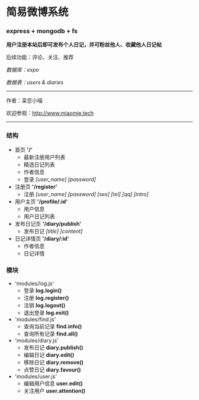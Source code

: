 # 简易微博系统 #
### express + mongodb + fs ###

__用户注册本站后即可发布个人日记，并可粉丝他人、收藏他人日记帖__

后续功能：评论、关注、推荐

_数据库：expo_

_数据表：users & diaries_

*****

作者：呆恋小喵

欢迎参观：<http://www.miaomie.tech>

*****

### 结构 ###
+ 首页 __'/'__
	+ 最新注册用户列表
	+ 精选日记列表
	+ 作者信息
	+ 登录 _[user_name]_ _[password]_
+ 注册页 __'/register'__
	+ 注册 _[user_name]_ _[password]_ _[sex]_ _[tel]_ _[qq]_ _[intro]_
+ 用户主页 __'/profile/:id'__
	+ 用户信息
	+ 用户日记列表
+ 发布日记页 __'/diary/publish'__
	+ 发布日记 _[title]_ _[content]_
+ 日记详情页 __'/diary/:id'__
	+ 作者信息
	+ 日记详情

### 模块 ###
+ 'modules/log.js'	
	+ 登录 __log.login()__
	+ 注册 __log.register()__
	+ 注销 __log.logout()__
	+ 退出登录 __log.exit()__
+ 'modules/find.js'
	+ 查询当前记录 __find.info()__
	+ 查询所有记录 __find.all()__
+ 'modules/diary.js'
	+ 发布日记 __diary.publish()__
	+ 编辑日记 __diary.edit()__
	+ 移除日记 __diary.remove()__
	+ 点赞日记 __diary.favour()__
+ 'modules/user.js'
	+ 编辑用户信息 __user.edit()__
	+ 关注用户 __user.attention()__